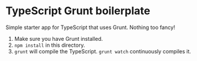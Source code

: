 TypeScript Grunt boilerplate
============================

Simple starter app for TypeScript that uses Grunt. Nothing too fancy!

1. Make sure you have Grunt installed.
2. `npm install` in this directory.
3. `grunt` will compile the TypeScript. `grunt watch` continuously compiles it.